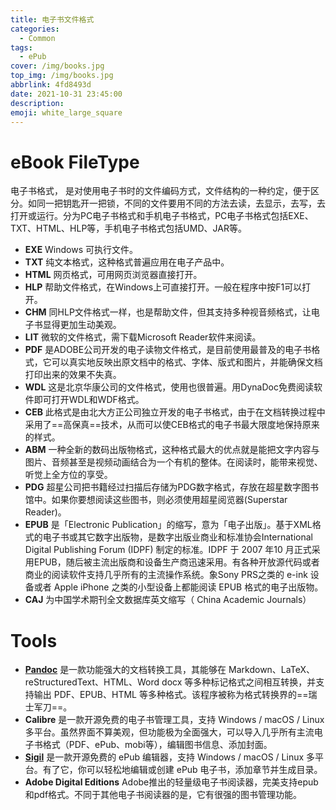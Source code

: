 ```yaml
---
title: 电子书文件格式
categories:
  - Common
tags:
  - ePub
cover: /img/books.jpg
top_img: /img/books.jpg
abbrlink: 4fd8493d
date: 2021-10-31 23:45:00
description:
emoji: white_large_square
---
```


# eBook FileType

电子书格式， 是对使用电子书时的文件编码方式，文件结构的一种约定，便于区分。如同一把钥匙开一把锁，不同的文件要用不同的方法去读，去显示，去写，去打开或运行。分为PC电子书格式和手机电子书格式，PC电子书格式包括EXE、TXT、HTML、HLP等，手机电子书格式包括UMD、JAR等。

- **EXE** Windows 可执行文件。
- **TXT** 纯文本格式，这种格式普遍应用在电子产品中。
- **HTML** 网页格式，可用网页浏览器直接打开。
- **HLP** 帮助文件格式，在Windows上可直接打开。一般在程序中按F1可以打开。
- **CHM** 同HLP文件格式一样，也是帮助文件，但其支持多种视音频格式，让电子书显得更加生动美观。
- **LIT** 微软的文件格式，需下载Microsoft Reader软件来阅读。
- **PDF** 是ADOBE公司开发的电子读物文件格式，是目前使用最普及的电子书格式，它可以真实地反映出原文档中的格式、字体、版式和图片，并能确保文档打印出来的效果不失真。
- **WDL** 这是北京华康公司的文件格式，使用也很普遍。用DynaDoc免费阅读软件即可打开WDL和WDF格式。
- **CEB** 此格式是由北大方正公司独立开发的电子书格式，由于在文档转换过程中采用了==高保真==技术，从而可以使CEB格式的电子书最大限度地保持原来的样式。
- **ABM** 一种全新的数码出版物格式，这种格式最大的优点就是能把文字内容与图片、音频甚至是视频动画结合为一个有机的整体。在阅读时，能带来视觉、听觉上全方位的享受。
- **PDG** 超星公司把书籍经过扫描后存储为PDG数字格式，存放在超星数字图书馆中。如果你要想阅读这些图书，则必须使用超星阅览器(Superstar Reader)。
- **EPUB** 是「Electronic Publication」的缩写，意为「电子出版」。基于XML格式的电子书或其它数字出版物，是数字出版业商业和标准协会International Digital Publishing Forum (IDPF) 制定的标准。IDPF 于 2007 年10 月正式采用EPUB，随后被主流出版商和设备生产商迅速采用。有各种开放源代码或者商业的阅读软件支持几乎所有的主流操作系统。象Sony PRS之类的 e-ink 设备或者 Apple iPhone 之类的小型设备上都能阅读 EPUB 格式的电子出版物。
- **CAJ** 为中国学术期刊全文数据库英文缩写（ China Academic Journals）

# Tools

- [**Pandoc**](http://pandoc.org/) 是一款功能强大的文档转换工具，其能够在 Markdown、LaTeX、reStructuredText、HTML、Word docx 等多种标记格式之间相互转换，并支持输出 PDF、EPUB、HTML 等多种格式。该程序被称为格式转换界的==瑞士军刀==。
- **Calibre** 是一款开源免费的电子书管理工具，支持 Windows / macOS / Linux 多平台。虽然界面不算美观，但功能极为全面强大，可以导入几乎所有主流电子书格式（PDF、ePub、mobi等），编辑图书信息、添加封面。
- [**Sigil**][Sigil] 是一款开源免费的 ePub 编辑器，支持 Windows / macOS / Linux 多平台。有了它，你可以轻松地编辑或创建 ePub 电子书，添加章节并生成目录。
- **Adobe Digital Editions** Adobe推出的轻量级电子书阅读器，完美支持epub和pdf格式。不同于其他电子书阅读器的是，它有很强的图书管理功能。

[Sigil]: https://www.bilibili.com/video/BV1CW411r7er?p=2